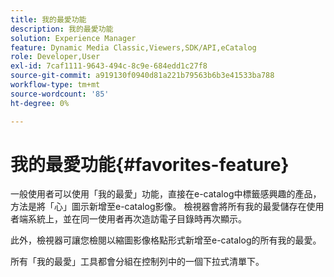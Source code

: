 ```yaml
---
title: 我的最愛功能
description: 我的最愛功能
solution: Experience Manager
feature: Dynamic Media Classic,Viewers,SDK/API,eCatalog
role: Developer,User
exl-id: 7caf1111-9643-494c-8c9e-684edd1c27f8
source-git-commit: a919130f0940d81a221b79563b6b3e41533ba788
workflow-type: tm+mt
source-wordcount: '85'
ht-degree: 0%

---
```


# 我的最愛功能{#favorites-feature}

一般使用者可以使用「我的最愛」功能，直接在e-catalog中標籤感興趣的產品，方法是將「心」圖示新增至e-catalog影像。 檢視器會將所有我的最愛儲存在使用者端系統上，並在同一使用者再次造訪電子目錄時再次顯示。

此外，檢視器可讓您檢閱以縮圖影像格點形式新增至e-catalog的所有我的最愛。

所有「我的最愛」工具都會分組在控制列中的一個下拉式清單下。
